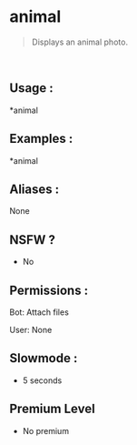 # animal

> Displays an animal photo.

<br>

## Usage :

*animal

## Examples :

*animal

## Aliases :

None

## NSFW ?

- No

## Permissions :

Bot: Attach files
<br>

User: None

## Slowmode :

- 5 seconds

## Premium Level

- No premium